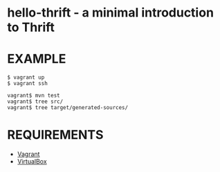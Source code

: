 # hello-thrift - a minimal introduction to Thrift

# EXAMPLE

```
$ vagrant up
$ vagrant ssh

vagrant$ mvn test
vagrant$ tree src/
vagrant$ tree target/generated-sources/
```

# REQUIREMENTS

* [Vagrant](http://www.vagrantup.com/)
* [VirtualBox](https://www.virtualbox.org/)
